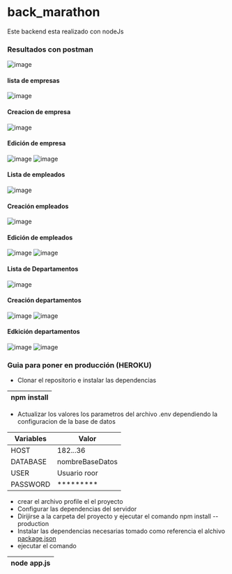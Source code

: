 # back_marathon
Este backend esta realizado con nodeJs

### Resultados con postman
![image](https://github.com/JeffersonOmarDiaz/back_marathon/assets/32933851/69750e45-4238-431f-be17-522ed5221723)

#### lista de empresas
![image](https://github.com/JeffersonOmarDiaz/back_marathon/assets/32933851/d89ef88d-3e0a-4921-bef7-4eae478945ff)

#### Creacion de empresa
![image](https://github.com/JeffersonOmarDiaz/back_marathon/assets/32933851/7259cc14-2587-4c9e-9398-d4af6057e00c)

#### Edición de empresa
![image](https://github.com/JeffersonOmarDiaz/back_marathon/assets/32933851/23396807-132d-4a2b-97cb-d9a9df01ce3e)
![image](https://github.com/JeffersonOmarDiaz/back_marathon/assets/32933851/4759cc94-4725-4c6c-ad94-f4ff083634e7)

#### Lista de empleados
![image](https://github.com/JeffersonOmarDiaz/back_marathon/assets/32933851/132c1c6b-6e25-42f4-9f91-3d83b3072081)

#### Creación empleados
![image](https://github.com/JeffersonOmarDiaz/back_marathon/assets/32933851/e19ea685-423f-4da0-816b-8a382d545c01)

#### Edición de empleados
![image](https://github.com/JeffersonOmarDiaz/back_marathon/assets/32933851/21d0ae90-9a9e-4870-afd8-ae288c34e771)
![image](https://github.com/JeffersonOmarDiaz/back_marathon/assets/32933851/e9f80e62-df6b-4f8e-a9fa-5354f533fbe7)

#### Lista de Departamentos
![image](https://github.com/JeffersonOmarDiaz/back_marathon/assets/32933851/2a965d98-8954-418f-825c-786dbf9e5fbe)

#### Creación departamentos
![image](https://github.com/JeffersonOmarDiaz/back_marathon/assets/32933851/776352d9-e6c1-4109-9fd7-cab05ee95812)
![image](https://github.com/JeffersonOmarDiaz/back_marathon/assets/32933851/3e5c9e4c-c14e-4a5b-9986-a85986f3a12b)

#### Edkición departamentos
![image](https://github.com/JeffersonOmarDiaz/back_marathon/assets/32933851/7ecb4c18-80bd-4363-9511-4b9b39ad137e)
![image](https://github.com/JeffersonOmarDiaz/back_marathon/assets/32933851/fed5cb32-94bc-4163-8988-7e71c4ec98cd)



### Guia para poner en producción (HEROKU)
- Clonar el repositorio e instalar las dependencias 

| npm install |
| ----------- |

- Actualizar los valores los parametros del archivo .env dependiendo la configuracion de la base de datos

 Variables   | Valor
------------- | ---------------------
 HOST       | 182.*.*.36           
 DATABASE   | nombreBaseDatos
 USER       | Usuario roor
 PASSWORD   | *********
 
- crear el archivo profile el el proyecto
- Configurar las dependencias del servidor
- Dirijirse a la carpeta del proyecto y ejecutar el comando 
  npm install --production 
- Instalar las dependencias necesarias tomado como referencia el alchivo [package.json](https://github.com/JeffersonOmarDiaz/back_marathon/blob/main/package.json)  
- ejecutar el comando 

| node app.js |
| ----------- |
  
